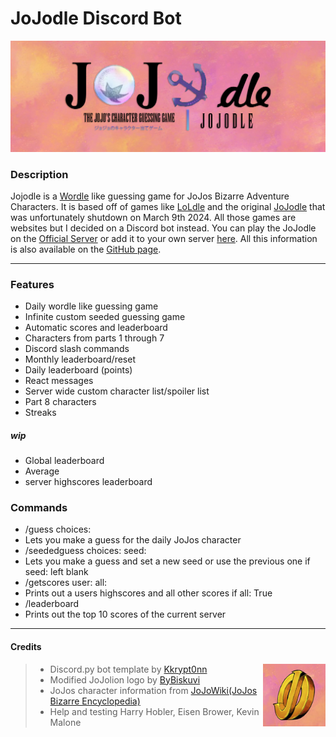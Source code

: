 # JoJodle Discord Bot
![](https://github.com/Uberchurch1/Jojodle-discordBot/blob/main/images/jojodle-banner.png?raw=true)
### Description
Jojodle is a [Wordle](https://www.nytimes.com/games/wordle/index.html "Wordle") like guessing game for JoJos Bizarre Adventure Characters. It is based off of games like [LoLdle](https://loldle.net "LoLdle") and the original [JoJodle](https://jojo-news.com/fun/jojodle/ "JoJodle") that was unfortunately shutdown on March 9th 2024. All those games are websites but I decided on a Discord bot instead. You can play the JoJodle on the [Official Server](https://discord.gg/GMZGyRHC73 "Official Server") or add it to your own server [here](https://discord.com/oauth2/authorize?client_id=1270479078411206766&permissions=2147544064&integration_type=0&scope=bot "here"). All this information is also available on the [GitHub page](https://github.com/Uberchurch1/Jojodle-discordBot/tree/main "GitHub page").

------------


### Features

- Daily wordle like guessing game
- Infinite custom seeded guessing game
- Automatic scores and leaderboard
- Characters from parts 1 through 7
- Discord slash commands
- Monthly leaderboard/reset
- Daily leaderboard (points)
- React messages
- Server wide custom character list/spoiler list
- Part 8 characters
- Streaks
##### wip
- Global leaderboard
- Average
- server highscores leaderboard

### Commands
- /guess choices:
 - Lets you make a guess for the daily JoJos character
- /seededguess choices: seed:
 - Lets you make a guess and set a new seed or use the previous one if seed: left blank
- /getscores user: all:
 - Prints out a users highscores and all other scores if all: True
- /leaderboard
 - Prints out the top 10 scores of the current server
 

------------



#### Credits
<img src="https://github.com/Uberchurch1/Jojodle-discordBot/blob/main/images/jojodle-icon.png?raw=true" width="100" height="100" align="right"/>

> - Discord.py bot template by [Kkrypt0nn](https://github.com/kkrypt0nn/Python-Discord-Bot-Template "Kkrypt0nn")
> - Modified JoJolion logo by [ByBiskuvi](https://www.reddit.com/r/StardustCrusaders/comments/u3fnqu/i_made_a_unoffical_jojolion_logo/?utm_source=share&utm_medium=web3x&utm_name=web3xcss&utm_term=1&utm_content=share_button "ByBiskuvi")
> - JoJos character information from [JoJoWiki(JoJos Bizarre Encyclopedia)](https://jojowiki.com "JoJoWiki(JoJos Bizarre Encyclopedia)")
> - Help and testing Harry Hobler, Eisen Brower, Kevin Malone
